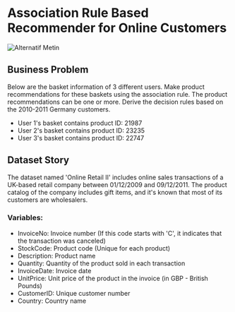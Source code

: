 # Association Rule Based Recommender for Online Customers

![Alternatif Metin](https://www.liveadmins.com/wp-content/uploads/2017/01/Online-Shopping-Experience.jpg)

## Business Problem
Below are the basket information of 3 different users. Make product recommendations for these baskets using the association rule. The product recommendations can be one or more. Derive the decision rules based on the 2010-2011 Germany customers.

- User 1's basket contains product ID: 21987
- User 2's basket contains product ID: 23235
- User 3's basket contains product ID: 22747

## Dataset Story
The dataset named 'Online Retail II' includes online sales transactions of a UK-based retail company between 01/12/2009 and 09/12/2011. The product catalog of the company includes gift items, and it's known that most of its customers are wholesalers.

### Variables:
- InvoiceNo: Invoice number (If this code starts with 'C', it indicates that the transaction was canceled)
- StockCode: Product code (Unique for each product)
- Description: Product name
- Quantity: Quantity of the product sold in each transaction
- InvoiceDate: Invoice date
- UnitPrice: Unit price of the product in the invoice (in GBP - British Pounds)
- CustomerID: Unique customer number
- Country: Country name
